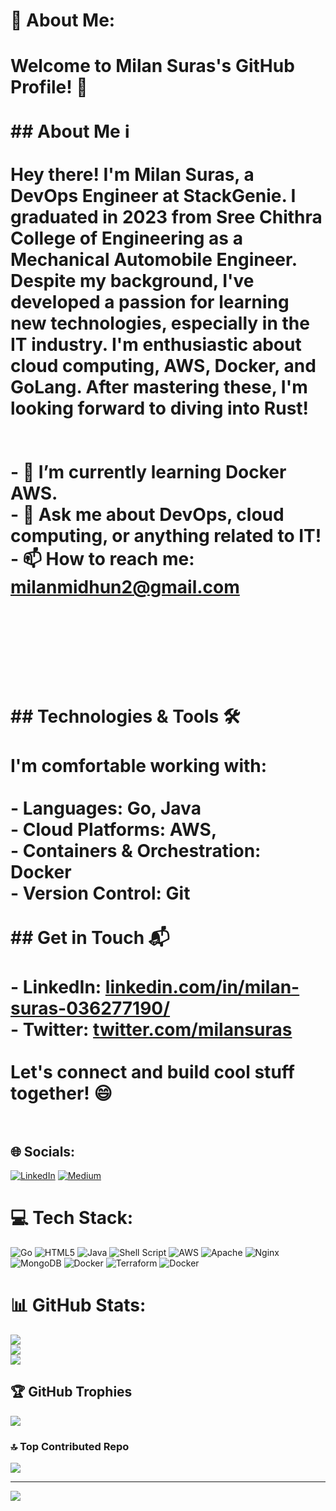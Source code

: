 # 💫 About Me:
# Welcome to Milan Suras's GitHub Profile! 👋<br><br>## About Me ℹ️<br><br>Hey there! I'm Milan Suras, a DevOps Engineer at StackGenie. I graduated in 2023 from Sree Chithra College of Engineering as a Mechanical Automobile Engineer. Despite my background, I've developed a passion for learning new technologies, especially in the IT industry. I'm enthusiastic about cloud computing, AWS, Docker, and GoLang. After mastering these, I'm looking forward to diving into Rust!<br><br><br>- 🌱 I’m currently learning Docker AWS.<br>- 💬 Ask me about DevOps, cloud computing, or anything related to IT!<br>- 📫 How to reach me: milanmidhun2@gmail.com<br><br><br><br><br><br>## Technologies & Tools 🛠️<br><br>I'm comfortable working with:<br><br>- Languages: Go, Java<br>- Cloud Platforms: AWS,<br>- Containers & Orchestration: Docker<br>- Version Control: Git<br><br>## Get in Touch 📬<br><br>- LinkedIn: [linkedin.com/in/milan-suras-036277190/](https://www.linkedin.com/in/milan-suras-036277190/)<br>- Twitter: [twitter.com/milansuras](https://twitter.com/milansuras)<br><br>Let's connect and build cool stuff together! 😄<br><br>


## 🌐 Socials:
[![LinkedIn](https://img.shields.io/badge/LinkedIn-%230077B5.svg?logo=linkedin&logoColor=white)](https://linkedin.com/in/https://www.linkedin.com/in/milan-suras-036277190/) [![Medium](https://img.shields.io/badge/Medium-12100E?logo=medium&logoColor=white)](https://medium.com/@https://medium.com/@milanmidhun2) 

# 💻 Tech Stack:
![Go](https://img.shields.io/badge/go-%2300ADD8.svg?style=for-the-badge&logo=go&logoColor=white) ![HTML5](https://img.shields.io/badge/html5-%23E34F26.svg?style=for-the-badge&logo=html5&logoColor=white) ![Java](https://img.shields.io/badge/java-%23ED8B00.svg?style=for-the-badge&logo=openjdk&logoColor=white) ![Shell Script](https://img.shields.io/badge/shell_script-%23121011.svg?style=for-the-badge&logo=gnu-bash&logoColor=white) ![AWS](https://img.shields.io/badge/AWS-%23FF9900.svg?style=for-the-badge&logo=amazon-aws&logoColor=white) ![Apache](https://img.shields.io/badge/apache-%23D42029.svg?style=for-the-badge&logo=apache&logoColor=white) ![Nginx](https://img.shields.io/badge/nginx-%23009639.svg?style=for-the-badge&logo=nginx&logoColor=white) ![MongoDB](https://img.shields.io/badge/MongoDB-%234ea94b.svg?style=for-the-badge&logo=mongodb&logoColor=white) ![Docker](https://img.shields.io/badge/docker-%230db7ed.svg?style=for-the-badge&logo=docker&logoColor=white) ![Terraform](https://img.shields.io/badge/terraform-%235835CC.svg?style=for-the-badge&logo=terraform&logoColor=white) ![Docker](https://img.shields.io/badge/docker-%230db7ed.svg?style=for-the-badge&logo=docker&logoColor=white)
# 📊 GitHub Stats:
![](https://github-readme-stats.vercel.app/api?username=milansuras&theme=blue-green&hide_border=false&include_all_commits=true&count_private=true)<br/>
![](https://github-readme-streak-stats.herokuapp.com/?user=milansuras&theme=blue-green&hide_border=false)<br/>
![](https://github-readme-stats.vercel.app/api/top-langs/?username=milansuras&theme=blue-green&hide_border=false&include_all_commits=true&count_private=true&layout=compact)

## 🏆 GitHub Trophies
![](https://github-profile-trophy.vercel.app/?username=milansuras&theme=discord&no-frame=false&no-bg=false&margin-w=4)

### 🔝 Top Contributed Repo
![](https://github-contributor-stats.vercel.app/api?username=milansuras&limit=5&theme=monokai&combine_all_yearly_contributions=true)

---
[![](https://visitcount.itsvg.in/api?id=milansuras&icon=6&color=12)](https://visitcount.itsvg.in)

<!-- Proudly created with GPRM ( https://gprm.itsvg.in ) -->
